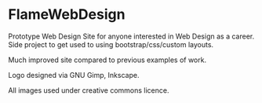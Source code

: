 # FlameWebDesign

Prototype Web Design Site for anyone interested in Web Design as a career. 
Side project to get used to using bootstrap/css/custom layouts.

Much improved site compared to previous examples of work.

Logo designed via GNU Gimp, Inkscape.

All images used under creative commons licence.
